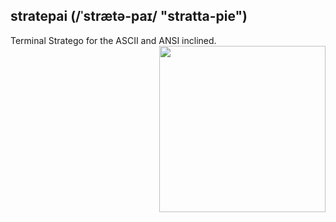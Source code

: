 ## stratepai (/ˈstrætə-paɪ/ "stratta-pie")
Terminal Stratego for the ASCII and ANSI inclined.
<img src="https://github.com/KF-R/stratepai/assets/6677966/8b84c258-951c-4fdc-8db3-d35957dcb91c" align="right" height="266">
